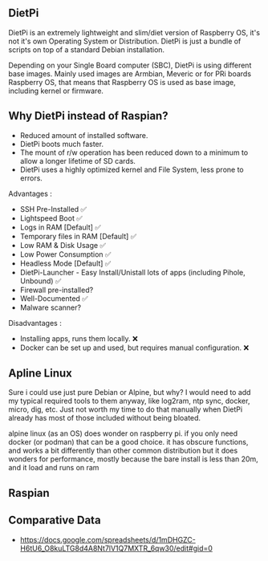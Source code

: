 
## DietPi

DietPi is an extremely lightweight and slim/diet version of Raspberry OS, it's not it's own Operating System or Distribution. DietPi is just a bundle of scripts on top of a standard Debian installation. 

Depending on your Single Board computer (SBC), DietPi is using different base images. Mainly used images are Armbian, Meveric or for PRi boards Raspberry OS, that means that Raspberry OS is used as base image, including kernel or firmware.

## Why DietPi instead of Raspian?

- Reduced amount of installed software.
- DietPi boots much faster. 
- The mount of r/w operation has been reduced down to a minimum to allow a longer lifetime of SD cards.
- DietPi uses a highly optimized kernel and File System, less prone to errors.
  
Advantages :

- SSH Pre-Installed ✅
- Lightspeed Boot ✅
- Logs in RAM [Default] ✅
- Temporary files in RAM [Default] ✅
- Low RAM & Disk Usage ✅
- Low Power Consumption ✅
- Headless Mode [Default] ✅
- DietPi-Launcher  - Easy Install/Unistall lots of apps (including Pihole, Unbound) ✅
- Firewall pre-installed?
- Well-Documented ✅
- Malware scanner?

Disadvantages :

- Installing apps, runs them locally. ❌
- Docker can be set up and used, but requires manual configuration. ❌ 

##  Apline Linux 

Sure i could use just pure Debian or Alpine, but why? I would need to add my typical required tools to them anyway, like log2ram, ntp sync, docker, micro, dig, etc. Just not worth my time to do that manually when DietPi already has most of those included without being bloated.

alpine linux (as an OS) does wonder on raspberry pi. if you only need docker (or podman) that can be a good choice. it has obscure functions, and works a bit differently than other common distribution but it does wonders for performance, mostly because the bare install is less than 20m, and it load and runs on ram

## Raspian 



## Comparative Data

- https://docs.google.com/spreadsheets/d/1mDHGZC-H6tU6_O8kuLTG8d4A8Nt7lV1Q7MXTR_6qw30/edit#gid=0


